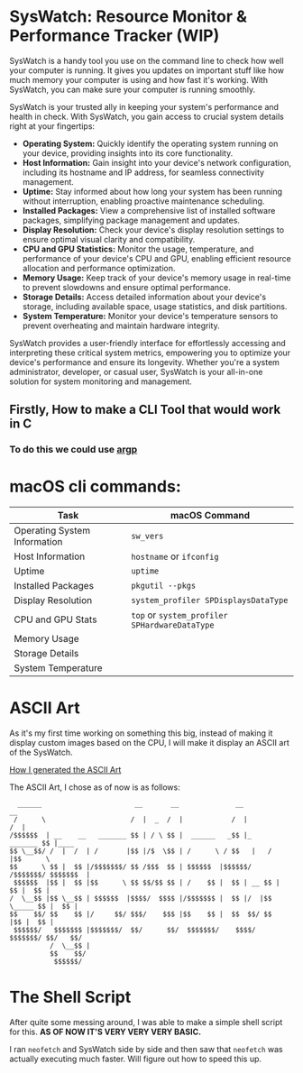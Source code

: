 # SysWatch: Resource Monitor & Performance Tracker (WIP)

SysWatch is a handy tool you use on the command line to check how well your computer is running. It gives you updates on important stuff like how much memory your computer is using and how fast it's working. With SysWatch, you can make sure your computer is running smoothly.

SysWatch is your trusted ally in keeping your system's performance and health in check. With SysWatch, you gain access to crucial system details right at your fingertips:

- **Operating System:** Quickly identify the operating system running on your device, providing insights into its core functionality.
- **Host Information:** Gain insight into your device's network configuration, including its hostname and IP address, for seamless connectivity management.
- **Uptime:** Stay informed about how long your system has been running without interruption, enabling proactive maintenance scheduling.
- **Installed Packages:** View a comprehensive list of installed software packages, simplifying package management and updates.
- **Display Resolution:** Check your device's display resolution settings to ensure optimal visual clarity and compatibility.
- **CPU and GPU Statistics:** Monitor the usage, temperature, and performance of your device's CPU and GPU, enabling efficient resource allocation and performance optimization.
- **Memory Usage:** Keep track of your device's memory usage in real-time to prevent slowdowns and ensure optimal performance.
- **Storage Details:** Access detailed information about your device's storage, including available space, usage statistics, and disk partitions.
- **System Temperature:** Monitor your device's temperature sensors to prevent overheating and maintain hardware integrity.

SysWatch provides a user-friendly interface for effortlessly accessing and interpreting these critical system metrics, empowering you to optimize your device's performance and ensure its longevity. Whether you're a system administrator, developer, or casual user, SysWatch is your all-in-one solution for system monitoring and management.

## Firstly, How to make a CLI Tool that would work in C

### To do this we could use [argp](https://www.gnu.org/software/libc/manual/html_node/Argp.html)

# macOS cli commands:

| Task                         | macOS Command                                 |
| ---------------------------- | --------------------------------------------- |
| Operating System Information | `sw_vers`                                     |
| Host Information             | `hostname` or `ifconfig`                      |
| Uptime                       | `uptime`                                      |
| Installed Packages           | `pkgutil --pkgs`                              |
| Display Resolution           | `system_profiler SPDisplaysDataType`          |
| CPU and GPU Stats            | `top` or `system_profiler SPHardwareDataType` |
| Memory Usage                 |                          |
| Storage Details              |                           |
| System Temperature           |          |

# ASCII Art

As it's my first time working on something this big, instead of making it display custom images based on the CPU, I will make it display an ASCII art of the SysWatch.

[How I generated the ASCII Art](https://patorjk.com/software/taag/#p=testall&f=Alpha&t=SysWatch)

The ASCII Art, I chose as of now is as follows:
```
  ______                       __       __              __                __       
 /      \                     /  |  _  /  |            /  |              /  |      
/$$$$$$  | __    __   _______ $$ | / \ $$ |  ______   _$$ |_     _______ $$ |____  
$$ \__$$/ /  |  /  | /       |$$ |/$  \$$ | /      \ / $$   |   /       |$$      \ 
$$      \ $$ |  $$ |/$$$$$$$/ $$ /$$$  $$ | $$$$$$  |$$$$$$/   /$$$$$$$/ $$$$$$$  |
 $$$$$$  |$$ |  $$ |$$      \ $$ $$/$$ $$ | /    $$ |  $$ | __ $$ |      $$ |  $$ |
/  \__$$ |$$ \__$$ | $$$$$$  |$$$$/  $$$$ |/$$$$$$$ |  $$ |/  |$$ \_____ $$ |  $$ |
$$    $$/ $$    $$ |/     $$/ $$$/    $$$ |$$    $$ |  $$  $$/ $$       |$$ |  $$ |
 $$$$$$/   $$$$$$$ |$$$$$$$/  $$/      $$/  $$$$$$$/    $$$$/   $$$$$$$/ $$/   $$/ 
          /  \__$$ |                                                               
          $$    $$/                                                                
           $$$$$$/ 
```

# The Shell Script
After quite some messing around, I was able to make a simple shell script for this. **AS OF NOW IT'S VERY VERY VERY BASIC.** 

I ran ```neofetch``` and SysWatch side by side and then saw that ```neofetch``` was actually executing much faster. Will figure out how to speed this up.